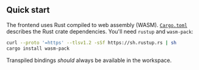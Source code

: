## Quick start

The frontend uses Rust compiled to web assembly (WASM). [`Cargo.toml`](/Cargo.toml) describes the Rust crate dependencies. You'll need `rustup` and `wasm-pack`:

```bash
curl --proto '=https' --tlsv1.2 -sSf https://sh.rustup.rs | sh
cargo install wasm-pack
```

Transpiled bindings *should* always be available in the workspace.
